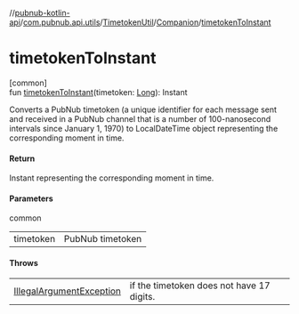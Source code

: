 //[pubnub-kotlin-api](../../../../index.md)/[com.pubnub.api.utils](../../index.md)/[TimetokenUtil](../index.md)/[Companion](index.md)/[timetokenToInstant](timetoken-to-instant.md)

# timetokenToInstant

[common]\
fun [timetokenToInstant](timetoken-to-instant.md)(timetoken: [Long](https://kotlinlang.org/api/latest/jvm/stdlib/kotlin/-long/index.html)): Instant

Converts a PubNub timetoken (a unique identifier for each message sent and received in a PubNub channel that is a number of 100-nanosecond intervals since January 1, 1970) to LocalDateTime object representing the corresponding moment in time.

#### Return

Instant representing the corresponding moment in time.

#### Parameters

common

| | |
|---|---|
| timetoken | PubNub timetoken |

#### Throws

| | |
|---|---|
| [IllegalArgumentException](https://kotlinlang.org/api/latest/jvm/stdlib/kotlin/-illegal-argument-exception/index.html) | if the timetoken does not have 17 digits. |
